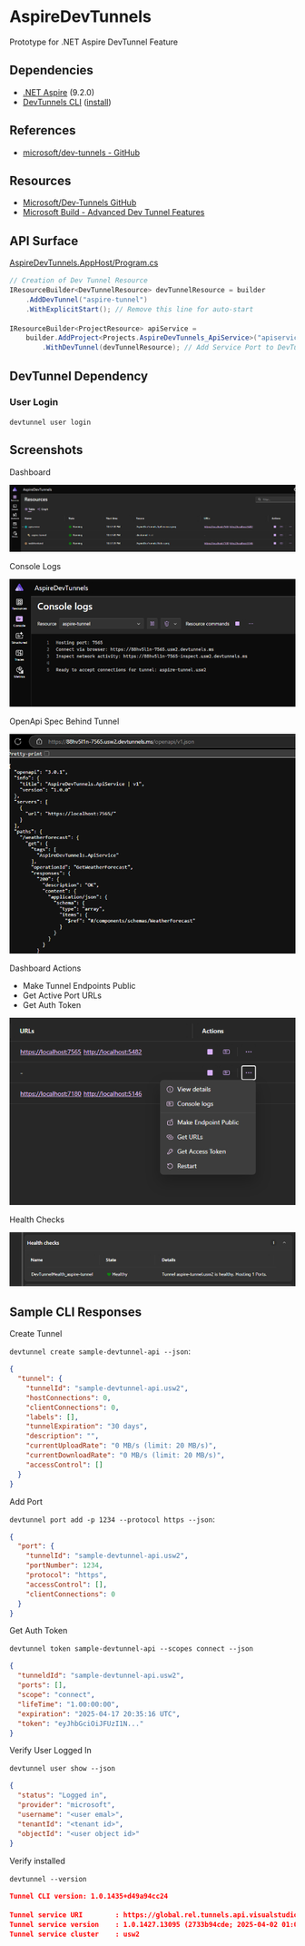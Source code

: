# AspireDevTunnels

Prototype for .NET Aspire DevTunnel Feature

## Dependencies

- [.NET Aspire](https://github.com/dotnet/aspire) (9.2.0)
- [DevTunnels CLI](https://learn.microsoft.com/en-us/azure/developer/dev-tunnels/cli-commands) ([install](https://learn.microsoft.com/en-us/azure/developer/dev-tunnels/get-started?tabs=windows))

## References

- [microsoft/dev-tunnels - GitHub](https://github.com/microsoft/dev-tunnels)

## Resources

- [Microsoft/Dev-Tunnels GitHub](https://github.com/microsoft/dev-tunnels)
- [Microsoft Build - Advanced Dev Tunnel Features](https://www.youtube.com/watch?v=yCYLurylgj8)

## API Surface

[AspireDevTunnels.AppHost/Program.cs](./src/AspireDevTunnels.AppHost/Program.cs)

```csharp
// Creation of Dev Tunnel Resource
IResourceBuilder<DevTunnelResource> devTunnelResource = builder
    .AddDevTunnel("aspire-tunnel")
    .WithExplicitStart(); // Remove this line for auto-start

IResourceBuilder<ProjectResource> apiService =
    builder.AddProject<Projects.AspireDevTunnels_ApiService>("apiservice")
        .WithDevTunnel(devTunnelResource); // Add Service Port to DevTunnel
```

## DevTunnel Dependency

### User Login

`devtunnel user login`

## Screenshots

Dashboard

![Aspire Dashboard](./docs/images/AspireDashboard-Overview.png)

Console Logs

![Console Logs](./docs/images/DevTunnel-Console-Log.png)

OpenApi Spec Behind Tunnel

![DevTunnel Exposure](./docs/images/OpenApi-Spec-Behind-Tunnel.png)

Dashboard Actions

- Make Tunnel Endpoints Public
- Get Active Port URLs
- Get Auth Token

![Dashboard Actions](./docs/images/AspireDashboard-Actions.png)

Health Checks

![Health Checks](./docs/images/AspireDashboard-HealthCheck.png)

## Sample CLI Responses

Create Tunnel

`devtunnel create sample-devtunnel-api --json`:

```json
{
  "tunnel": {
    "tunnelId": "sample-devtunnel-api.usw2",
    "hostConnections": 0,
    "clientConnections": 0,
    "labels": [],
    "tunnelExpiration": "30 days",
    "description": "",
    "currentUploadRate": "0 MB/s (limit: 20 MB/s)",
    "currentDownloadRate": "0 MB/s (limit: 20 MB/s)",
    "accessControl": []
  }
}
```

Add Port

`devtunnel port add -p 1234 --protocol https --json`:

```json
{
  "port": {
    "tunnelId": "sample-devtunnel-api.usw2",
    "portNumber": 1234,
    "protocol": "https",
    "accessControl": [],
    "clientConnections": 0
  }
}
```

Get Auth Token

`devtunnel token sample-devtunnel-api --scopes connect --json`

```json
{
  "tunneldId": "sample-devtunnel-api.usw2",
  "ports": [],
  "scope": "connect",
  "lifeTime": "1.00:00:00",
  "expiration": "2025-04-17 20:35:16 UTC",
  "token": "eyJhbGciOiJFUzI1N..."
}
```

Verify User Logged In

`devtunnel user show --json`

```json
{
  "status": "Logged in",
  "provider": "microsoft",
  "username": "<user emal>",
  "tenantId": "<tenant id>",
  "objectId": "<user object id>"
}
```

Verify installed

`devtunnel --version`

```json
Tunnel CLI version: 1.0.1435+d49a94cc24

Tunnel service URI        : https://global.rel.tunnels.api.visualstudio.com/
Tunnel service version    : 1.0.1427.13095 (2733b94cde; 2025-04-02 01:00:45Z)
Tunnel service cluster    : usw2
```
